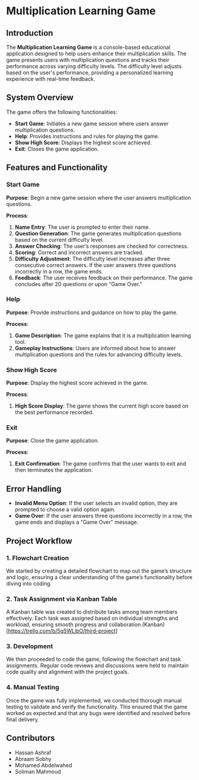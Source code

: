 # Multiplication Learning Game

## Introduction
The **Multiplication Learning Game** is a console-based educational application designed to help users enhance their multiplication skills. The game presents users with multiplication questions and tracks their performance across varying difficulty levels. The difficulty level adjusts based on the user's performance, providing a personalized learning experience with real-time feedback.

## System Overview
The game offers the following functionalities:
- **Start Game**: Initiates a new game session where users answer multiplication questions.
- **Help**: Provides instructions and rules for playing the game.
- **Show High Score**: Displays the highest score achieved.
- **Exit**: Closes the game application.

## Features and Functionality

### Start Game
**Purpose**: Begin a new game session where the user answers multiplication questions.

**Process**:
1. **Name Entry**: The user is prompted to enter their name.
2. **Question Generation**: The game generates multiplication questions based on the current difficulty level.
3. **Answer Checking**: The user’s responses are checked for correctness.
4. **Scoring**: Correct and incorrect answers are tracked.
5. **Difficulty Adjustment**: The difficulty level increases after three consecutive correct answers. If the user answers three questions incorrectly in a row, the game ends.
6. **Feedback**: The user receives feedback on their performance. The game concludes after 20 questions or upon "Game Over."

### Help
**Purpose**: Provide instructions and guidance on how to play the game.

**Process**:
1. **Game Description**: The game explains that it is a multiplication learning tool.
2. **Gameplay Instructions**: Users are informed about how to answer multiplication questions and the rules for advancing difficulty levels.

### Show High Score
**Purpose**: Display the highest score achieved in the game.

**Process**:
1. **High Score Display**: The game shows the current high score based on the best performance recorded.

### Exit
**Purpose**: Close the game application.

**Process**:
1. **Exit Confirmation**: The game confirms that the user wants to exit and then terminates the application.

## Error Handling

- **Invalid Menu Option**: If the user selects an invalid option, they are prompted to choose a valid option again.
- **Game Over**: If the user answers three questions incorrectly in a row, the game ends and displays a "Game Over" message.

## Project Workflow

### 1. Flowchart Creation
We started by creating a detailed flowchart to map out the game’s structure and logic, ensuring a clear understanding of the game’s functionality before diving into coding.

### 2. Task Assignment via Kanban Table
A Kanban table was created to distribute tasks among team members effectively. Each task was assigned based on individual strengths and workload, ensuring smooth progress and collaboration.(Kanban)[https://trello.com/b/5g5WLibO/third-project]

### 3. Development
We then proceeded to code the game, following the flowchart and task assignments. Regular code reviews and discussions were held to maintain code quality and alignment with the project goals.

### 4. Manual Testing
Once the game was fully implemented, we conducted thorough manual testing to validate and verify the functionality. This ensured that the game worked as expected and that any bugs were identified and resolved before final delivery.



## Contributors

- Hassan Ashraf
- Abraam Sobhy
- Mohamed Abdelwahed
- Soliman Mahmoud
